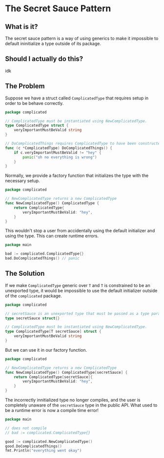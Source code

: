# The Secret Sauce Pattern 

## What is it? 

The secret sauce pattern is a way of using generics to make it impossible to default ininitialize a type outside of its package.

## Should I actually do this?

idk 

## The Problem

Suppose we have a struct called `ComplicatedType` that requires setup in order to be behave correctly.

```go
package complicated

// ComplicatedType must be instantiated using NewComplicatedType.
type ComplicatedType struct {
	veryImportantMustBeValid string
}

// DoComplicatedThings requires ComplicatedType to have been constructed with NewComplicatedType otherwise it panics.
func (c *ComplicatedType) DoComplicatedThings() {
	if c.veryImportantMustBeValid != "hey" {
		panic("oh no everything is wrong")
	}
}
```

Normally, we provide a factory function that initializes the type with the necessary setup. 

```go 
package complicated

// NewComplicatedType returns a new ComplicatedType
func NewComplicatedType() ComplicatedType {
	return ComplicatedType{
		veryImportantMustBeValid: "hey",
	}
}
```

This wouldn't stop a user from accidentally using the default initializer and using the type. This can create runtime errors.

```go
package main

bad := complicated.ComplicatedType{}
bad.DoComplicatedThings() // panic
```

## The Solution

If we make `ComplicatedType` generic over `T` and `T` is constrained to be an unexported type, it would be impossible to use the default initializer outside of the `complicated` package. 

```go
package complicated

// secretSauce is an unexported type that must be passed as a type param in order to make protected types.
type secretSauce struct{}

// ComplicatedType must be instantiated using NewComplicatedType.
type ComplicatedType[T secretSauce] struct {
	veryImportantMustBeValid string
}
```

But we can use it in our factory function. 

```go
package complicated

// NewComplicatedType returns a new ComplicatedType
func NewComplicatedType() ComplicatedType[secretSauce] {
	return ComplicatedType[secretSauce]{
		veryImportantMustBeValid: "hey",
	}
}
```

The incorrectly innitialized type no longer compiles, and the user is completely unaware of the `secretSauce` type in the public API. What used to be a runtime error is now a compile time error!

```go
package main

// does not compile
// bad := complicated.ComplicatedType{}

good := complicated.NewComplicatedType()
good.DoComplicatedThings()
fmt.Println("everything went okay")
```